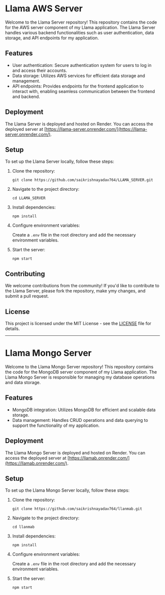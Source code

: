 # Llama AWS Server

Welcome to the Llama Server repository! This repository contains the code for the AWS server component of my Llama application. The Llama Server handles various backend functionalities such as user authentication, data storage, and API endpoints for my application.

## Features

- User authentication: Secure authentication system for users to log in and access their accounts.
- Data storage: Utilizes AWS services for efficient data storage and management.
- API endpoints: Provides endpoints for the frontend application to interact with, enabling seamless communication between the frontend and backend.

## Deployment

The Llama Server is deployed and hosted on Render. You can access the deployed server at [https://llama-server.onrender.com/](https://llama-server.onrender.com/).

## Setup

To set up the Llama Server locally, follow these steps:

1. Clone the repository:

   ```
   git clone https://github.com/saikrishnayadav764/LLAMA_SERVER.git
   ```

2. Navigate to the project directory:

   ```
   cd LLAMA_SERVER
   ```

3. Install dependencies:

   ```
   npm install
   ```

4. Configure environment variables:

   Create a `.env` file in the root directory and add the necessary environment variables.

5. Start the server:

   ```
   npm start
   ```

## Contributing

We welcome contributions from the community! If you'd like to contribute to the Llama Server, please fork the repository, make ymy changes, and submit a pull request.

## License

This project is licensed under the MIT License - see the [LICENSE](LICENSE) file for details.

---

# Llama Mongo Server

Welcome to the Llama Mongo Server repository! This repository contains the code for the MongoDB server component of my Llama application. The Llama Mongo Server is responsible for managing my database operations and data storage.

## Features

- MongoDB integration: Utilizes MongoDB for efficient and scalable data storage.
- Data management: Handles CRUD operations and data querying to support the functionality of my application.

## Deployment

The Llama Mongo Server is deployed and hosted on Render. You can access the deployed server at [https://llamab.onrender.com/](https://llamab.onrender.com/).

## Setup

To set up the Llama Mongo Server locally, follow these steps:

1. Clone the repository:

   ```
   git clone https://github.com/saikrishnayadav764/llanmab.git
   ```

2. Navigate to the project directory:

   ```
   cd llanmab
   ```

3. Install dependencies:

   ```
   npm install
   ```

4. Configure environment variables:

   Create a `.env` file in the root directory and add the necessary environment variables.

5. Start the server:

   ```
   npm start
   ```
